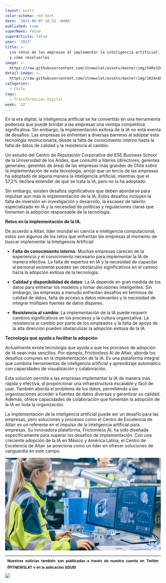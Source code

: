 ```yaml
---
layout: posts
color-schema: red-dark
date: '2023-08-07 16:32 -0400'
published: true
superNews: false
superArticle: false
year: '2023'
title: >-
  Los retos de las empresas al implementar la inteligencia artificial: qué hacer
  y cómo resolverlos
image: >-
  https://raw.githubusercontent.com/itnewslat/assets/master/img/540x320/IA-Manufactura-p.jpg
detail-image: >-
  https://raw.githubusercontent.com/itnewslat/assets/master/img/1024x680/IA-Manufactura-g.jpg
categories:
  - Chile
tags:
  - Transformación Digital
week: '32'
---
```

En la era digital, la inteligencia artificial se ha convertido en una herramienta poderosa que puede brindar a las empresas una ventaja competitiva significativa. Sin embargo, la implementación exitosa de la IA no está exenta de desafíos. Las empresas se enfrentan a diversas barreras al adoptar esta tecnología revolucionaria, desde la falta de conocimiento interno hasta la falta de datos de calidad y la resistencia al cambio. 

Un estudio del Centro de Reputación Corporativa del ESE Business School de la Universidad de los Andes, que consultó a líderes (directores, gerentes generales, gerentes de área) de las empresas más grandes de Chile sobre la implementación de esta tecnología, arrojó que un tercio de las empresas ha adoptado de alguna manera la inteligencia artificial, mientras que el 57,2% declara entender de qué se trata la IA, pero no la ha adoptado.

Sin embargo, existen desafíos significativos que deben abordarse para impulsar aún más la implementación de la IA. Estos desafíos incluyen la falta de inversión en investigación y desarrollo, la escasez de talento especializado en IA y la necesidad de políticas y regulaciones claras que fomenten la adopción responsable de la tecnología.

**Retos en la implementación de la IA.**

De acuerdo a Altair, líder mundial en ciencia e inteligencia computacional, estos son algunos de los retos que enfrentan las empresas al momento de buscar implementar la Inteligencia Artificial:

- **Falta de conocimiento interno**: Muchas empresas carecen de la experiencia y el conocimiento necesario para implementar la IA de manera efectiva. La falta de expertos en IA y la necesidad de capacitar al personal existente pueden ser obstáculos significativos en el camino hacia la adopción exitosa de la tecnología.

- **Calidad y disponibilidad de datos**: La IA depende en gran medida de los datos para entrenar los modelos y tomar decisiones inteligentes. Sin embargo, las empresas a menudo enfrentan desafíos en términos de calidad de datos, falta de acceso a datos relevantes y la necesidad de integrar múltiples fuentes de datos dispares.
 
- **Resistencia al cambio**: La implementación de la IA puede requerir cambios significativos en los procesos y la cultura organizativa. La resistencia al cambio por parte de los empleados y la falta de apoyo de la alta dirección pueden obstaculizar la adopción exitosa de la IA.

**Tecnología que ayuda a facilitar la adopción**

Actualmente existe tecnología que ayuda a que los procesos de adopción de IA sean más sencillos. Por ejemplo, Frictionless AI de Altair, aborda los desafíos comunes en la implementación de la IA. Es una plataforma integral que combina herramientas de inteligencia artificial y aprendizaje automático con capacidades de visualización y colaboración.

Esta solución permite a las empresas implementar la IA de manera más rápida y efectiva, al proporcionar una infraestructura escalable y fácil de usar.  También aborda el problema de los datos, permitiendo a las organizaciones acceder a fuentes de datos diversas y garantizar su calidad. Además, ofrece capacidades de colaboración que fomentan la adopción de la IA en toda la organización.

La implementación de la inteligencia artificial puede ser un desafío para las empresas, pero soluciones y procesos como el Centro de Excelencia de Altair es un referente en el impulso de la inteligencia artificial para empresas. Su innovadora plataforma, Frictionless AI, ha sido diseñada específicamente para superar los desafíos de implementación. Con una creciente adopción de la IA en México y América Latina, el Centro de Excelencia de Altair se posiciona como un líder en ofrecer soluciones de vanguardia en este campo.

![](https://raw.githubusercontent.com/itnewslat/assets/master/img/540x320/IA-Manufactura-p.jpg)

<table style="height: 42px;" width="569">
<tbody>
<tr>
<td style="text-align: justify;"><sub><strong>Nuestras noticias también son publicadas a través de nuestra cuenta en Twitter <a href="https://twitter.com/itnewslat?lang=es">@ITNEWSLAT</a> y en la aplicación <a href="https://squidapp.co/en/">SQUID</a></strong></sub></td>
</tr>
</tbody>
</table>

<img src="https://tracker.metricool.com/c3po.jpg?hash=56f88a41e39ab42c063cc51676587a04"/>
